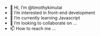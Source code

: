 - 👋 Hi, I’m @timothykimutai
- 👀 I’m interested in front-end development
- 🌱 I’m currently learning Javascript
- 💞️ I’m looking to collaborate on ...
- 📫 How to reach me ...

<!---
timothykimutai is a ✨ special ✨ repository because its `README.md` (this file) appears on your GitHub profile.
You can click the Preview link to take a look at your changes.
--->
